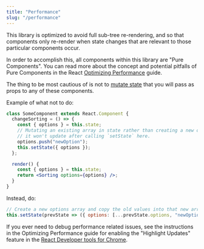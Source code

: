 ```yaml
---
title: "Performance"
slug: "/performance"
---
```


This library is optimized to avoid full sub-tree re-rendering, and so that components only re-render when state changes
that are relevant to those particular components occur.

In order to accomplish this, all components within
this library are "Pure Components". You can read more about the concept and potential pitfalls
of Pure Components in the React
[Optimizing Performance](https://reactjs.org/docs/optimizing-performance.html#avoid-reconciliation) guide.

The thing to be most cautious of is not to
[mutate state](https://reactjs.org/docs/optimizing-performance.html#the-power-of-not-mutating-data) that you will
pass as props to any of these components.

Example of what not to do:

```jsx
class SomeComponent extends React.Component {
  changeSorting = () => {
    const { options } = this.state;
    // Mutating an existing array in state rather than creating a new one is bad. Since Sorting component is "Pure"
    // it won't update after calling `setState` here.
    options.push("newOption");
    this.setState({ options });
  };

  render() {
    const { options } = this.state;
    return <Sorting options={options} />;
  }
}
```

Instead, do:

```jsx
// Create a new options array and copy the old values into that new array.
this.setState(prevState => ({ options: [...prevState.options, "newOption"] }));
```

If you ever need to debug performance related issues, see the instructions in the Optimizing Performance guide for
enabling the "Highlight Updates" feature in the
[React Developer tools for Chrome](https://chrome.google.com/webstore/detail/react-developer-tools/fmkadmapgofadopljbjfkapdkoienihi).
